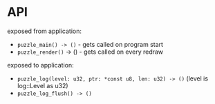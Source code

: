 # API

exposed from application:

- `puzzle_main() -> ()` - gets called on program start
- `puzzle_render()` -> () - gets called on every redraw

exposed to application:

- `puzzle_log(level: u32, ptr: *const u8, len: u32) -> ()` (level is log::Level as u32)
- `puzzle_log_flush() -> ()`
